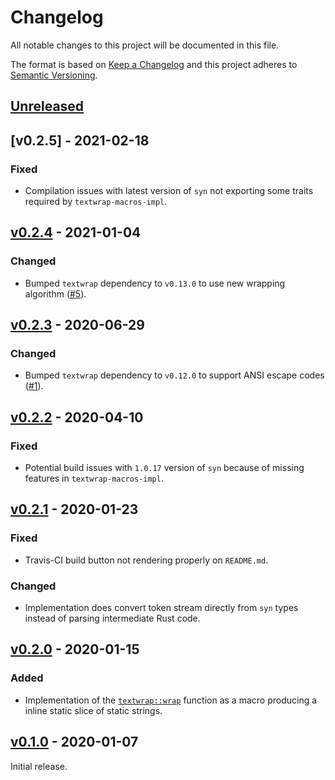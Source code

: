 # Changelog
All notable changes to this project will be documented in this file.

The format is based on [Keep a Changelog](http://keepachangelog.com/en/1.0.0/)
and this project adheres to [Semantic Versioning](http://semver.org/spec/v2.0.0.html).


## [Unreleased]

[Unreleased]: https://github.com/althonos/textwrap-macros/compare/v0.2.5...HEAD


## [v0.2.5] - 2021-02-18

### Fixed
- Compilation issues with latest version of `syn` not exporting some traits
  required by `textwrap-macros-impl`.

[Unreleased]: https://github.com/althonos/textwrap-macros/compare/v0.2.4...v0.2.5


## [v0.2.4] - 2021-01-04

### Changed
- Bumped `textwrap` dependency to `v0.13.0` to use new wrapping algorithm
  ([#5](https://github.com/althonos/textwrap-macros/pull/5)).

[v0.2.4]: https://github.com/althonos/textwrap-macros/compare/v0.2.3...v0.2.4


## [v0.2.3] - 2020-06-29

### Changed
- Bumped `textwrap` dependency to `v0.12.0` to support ANSI escape codes
  ([#1](https://github.com/althonos/textwrap-macros/pull/1)).

[v0.2.3]: https://github.com/althonos/textwrap-macros/compare/v0.2.2...v0.2.3


## [v0.2.2] - 2020-04-10

### Fixed
- Potential build issues with `1.0.17` version of `syn` because of missing
  features in `textwrap-macros-impl`.

[v0.2.2]: https://github.com/althonos/textwrap-macros/compare/v0.2.1...v0.2.2


## [v0.2.1] - 2020-01-23

### Fixed
- Travis-CI build button not rendering properly on `README.md`.

### Changed
- Implementation does convert token stream directly from `syn` types instead of
  parsing intermediate Rust code.

[v0.2.1]: https://github.com/althonos/textwrap-macros/compare/v0.2.0...v0.2.1


## [v0.2.0] - 2020-01-15

### Added
- Implementation of the [`textwrap::wrap`] function as a macro producing a
  inline static slice of static strings.

[v0.2.0]: https://github.com/althonos/textwrap-macros/compare/v0.1.0...v0.2.0
[`textwrap::wrap`]: https://docs.rs/textwrap/0.11.0/textwrap/fn.wrap.html


## [v0.1.0] - 2020-01-07

Initial release.

[v0.1.0]: https://github.com/althonos/textwrap-macros/compare/c55dc29...v0.1.0
